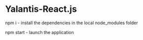 # Yalantis-React.js
npm i - install the dependencies in the local node_modules folder

npm start - launch the application
